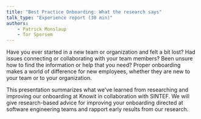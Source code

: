 ```yaml
---
title: "Best Practice Onboarding: What the research says"
talk_type: "Experience report (30 min)"
authors:
    - Patrick Monslaup
    - Tor Sporsem
---
```

Have you ever started in a new team or organization and felt a bit lost? Had issues connecting or collaborating with your team members? Been unsure how to find the information or help that you need? Proper onboarding makes a world of difference for new employees, whether they are new to your team or to your organization.

This presentation summarizes what we've learned from researching and improving our onboarding at Knowit in collaboration with SINTEF. We will give research-based advice for improving your onboarding directed at software engineering teams and rapport early results from our research.
